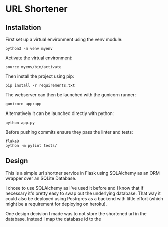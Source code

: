# URL Shortener

## Installation

First set up a virtual environment using the venv module:

```
python3 -m venv myenv
```

Activate the virtual environment:

```
source myenv/bin/activate
```

Then install the project using pip:

```
pip install -r requirements.txt
```

The webserver can then be launched with
the gunicorn runner:

```
gunicorn app:app
```

Alternatively it can be launched directly with python:

```
python app.py
```

Before pushing commits ensure they pass the linter and tests:

```
flake8
python -m pylint tests/
```

## Design

This is a simple url shortner service in Flask using SQLAlchemy as an ORM
wrapper over an SQLite Database.

I chose to use SQLAlchemy as I've used it before and I know that
if necessary it's pretty easy to swap out the underlying database.
That way it could also be deployed using Postrgres as a backend
with little effort (which might be a requirement for deploying on heroku).

One design decision I made was to not store the shortened url in
the database. Instead I map the database id to the

